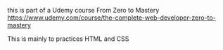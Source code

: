 this is part of a Udemy course From Zero to Mastery https://www.udemy.com/course/the-complete-web-developer-zero-to-mastery

This is mainly to practices HTML and CSS
